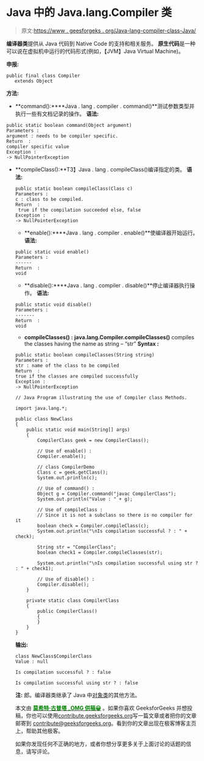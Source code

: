 # Java 中的 Java.lang.Compiler 类

> 原文:[https://www . geesforgeks . org/Java-lang-compiler-class-Java/](https://www.geeksforgeeks.org/java-lang-compiler-class-java/)

**编译器类**提供从 Java 代码到 Native Code 的支持和相关服务。
**原生代码**是一种可以说在虚拟机中运行的代码形式(例如，【JVM】Java Virtual Machine)。

**申报:**

```
public final class Compiler
   extends Object
```

**方法:**

*   **command():****Java . lang . compiler . command()**测试参数类型并执行一些有文档记录的操作。
    **语法:**

```
public static boolean command(Object argument)
Parameters : 
argument : needs to be compiler specific.
Return  :
compiler specific value
Exception : 
-> NullPointerException

```

*   **compileClass():**T3】Java . lang . compileClass()编译指定的类。
    **语法:**

    ```
    public static boolean compileClass(Class c)
    Parameters : 
    c : class to be compiled.
    Return  :
     true if the compilation succeeded else, false
    Exception : 
    -> NullPointerException

    ```

    *   **enable():****Java . lang . compiler . enable()**使编译器开始运行。
    **语法:**

    ```
    public static void enable()
    Parameters : 
    ------
    Return  :
    void

    ```

    *   **disable():****Java . lang . compiler . disable()**停止编译器执行操作。
    **语法:**

    ```
    public static void disable()
    Parameters : 
    -------
    Return  :
    void

    ```

    *   **compileClasses() :** **java.lang.Compiler.compileClasses()** compiles the classes having the name as string – “str”
    **Syntax :**

    ```
    public static boolean compileClasses(String string)
    Parameters : 
    str : name of the class to be compiled
    Return  :
    true if the classes are compiled successfully 
    Exception : 
    -> NullPointerException

    ```

    ```
    // Java Program illustrating the use of Compiler class Methods.

    import java.lang.*;

    public class NewClass
    {
        public static void main(String[] args)
        {
            CompilerClass geek = new CompilerClass();

            // Use of enable() :
            Compiler.enable();

            // class CompilerDemo
            Class c = geek.getClass();
            System.out.println(c);

            // Use of command() :
            Object g = Compiler.command("javac CompilerClass");
            System.out.println("Value : " + g);

            // Use of compileClass :
            // Since it is not a subclass so there is no compiler for it
            boolean check = Compiler.compileClass(c);
            System.out.println("\nIs compilation successful ? : " + check);

            String str = "CompilerClass";
            boolean check1 = Compiler.compileClasses(str);

            System.out.println("\nIs compilation successful using str ? : " + check1);

            // Use of disable() :
            Compiler.disable();
        }

        private static class CompilerClass
        {
            public CompilerClass()
            {
            }
        }
    }
    ```

    **输出:**

    ```
    class NewClass$CompilerClass
    Value : null

    Is compilation successful ? : false

    Is compilation successful using str ? : false
    ```

    **注:**
    郎。编译器类继承了 Java 中[对象类](https://www.geeksforgeeks.org/object-class-in-java/)的其他方法。

    本文由 [<font color="green">**莫希特·古普塔 _OMG 供稿😀**</font>](https://www.facebook.com/profile.php?id=100016327034955) 。如果你喜欢 GeeksforGeeks 并想投稿，你也可以使用[contribute.geeksforgeeks.org](http://www.contribute.geeksforgeeks.org)写一篇文章或者把你的文章邮寄到 contribute@geeksforgeeks.org。看到你的文章出现在极客博客主页上，帮助其他极客。

    如果你发现任何不正确的地方，或者你想分享更多关于上面讨论的话题的信息，请写评论。